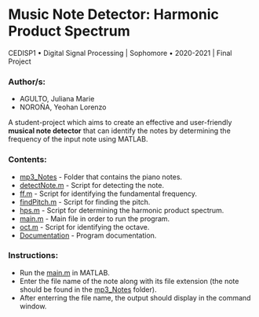 # Music Note Detector: Harmonic Product Spectrum

CEDISP1 • Digital Signal Processing | Sophomore • 2020-2021 | Final Project

### Author/s:

- AGULTO, Juliana Marie
- NOROÑA, Yeohan Lorenzo

A student-project which aims to create an effective and user-friendly **musical note detector** that can identify the notes by determining the frequency of the input note using MATLAB.

### Contents:

- [mp3_Notes](mp3_Notes) - Folder that contains the piano notes.
- [detectNote.m](detectNote.m) - Script for detecting the note.
- [ff.m](ff.m) - Script for identifying the fundamental frequency.
- [findPitch.m](findPitch.m) - Script for finding the pitch.
- [hps.m](hps.m) - Script for determining the harmonic product spectrum.
- [main.m](main.m) - Main file in order to run the program.
- [oct.m](oct.m) - Script for identifying the octave.
- [Documentation](Documentation) - Program documentation.

### Instructions:

- Run the [main.m](main.m) in MATLAB.
- Enter the file name of the note along with its file extension (the note should be found in the [mp3_Notes](mp3_Notes) folder).
- After enterring the file name, the output should display in the command window.
